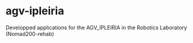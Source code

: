 # agv-ipleiria
Developped applications for the AGV_IPLEIRIA in the Robotics Laboratory (Nomad200-rehab)
